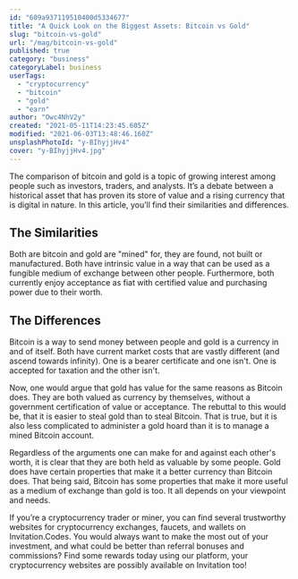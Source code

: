 ```yaml
---
id: "609a937119510400d5334677"
title: "A Quick Look on the Biggest Assets: Bitcoin vs Gold"
slug: "bitcoin-vs-gold"
url: "/mag/bitcoin-vs-gold"
published: true
category: "business"
categoryLabel: business
userTags:
  - "cryptocurrency"
  - "bitcoin"
  - "gold"
  - "earn"
author: "Owc4NhV2y"
created: "2021-05-11T14:23:45.605Z"
modified: "2021-06-03T13:48:46.160Z"
unsplashPhotoId: "y-BIhyjjHv4"
cover: "y-BIhyjjHv4.jpg"
---
```

The comparison of bitcoin and gold is a topic of growing interest among people such as investors, traders, and analysts. It’s a debate between a historical asset that has proven its store of value and a rising currency that is digital in nature. In this article, you’ll find their similarities and differences.

## **The Similarities**

Both are bitcoin and gold are "mined" for, they are found, not built or manufactured. Both have intrinsic value in a way that can be used as a fungible medium of exchange between other people. Furthermore, both currently enjoy acceptance as fiat with certified value and purchasing power due to their worth.

## **The Differences**

Bitcoin is a way to send money between people and gold is a currency in and of itself. Both have current market costs that are vastly different (and ascend towards infinity). One is a bearer certificate and one isn't. One is accepted for taxation and the other isn't.

Now, one would argue that gold has value for the same reasons as Bitcoin does. They are both valued as currency by themselves, without a government certification of value or acceptance. The rebuttal to this would be, that it is easier to steal gold than to steal Bitcoin. That is true, but it is also less complicated to administer a gold hoard than it is to manage a mined Bitcoin account.

Regardless of the arguments one can make for and against each other's worth, it is clear that they are both held as valuable by some people. Gold does have certain properties that make it a better currency than Bitcoin does. That being said, Bitcoin has some properties that make it more useful as a medium of exchange than gold is too. It all depends on your viewpoint and needs.

If you’re a cryptocurrency trader or miner, you can find several trustworthy websites for cryptocurrency exchanges, faucets, and wallets on Invitation.Codes. You would always want to make the most out of your investment, and what could be better than referral bonuses and commissions? Find some rewards today using our platform, your cryptocurrency websites are possibly available on Invitation too!